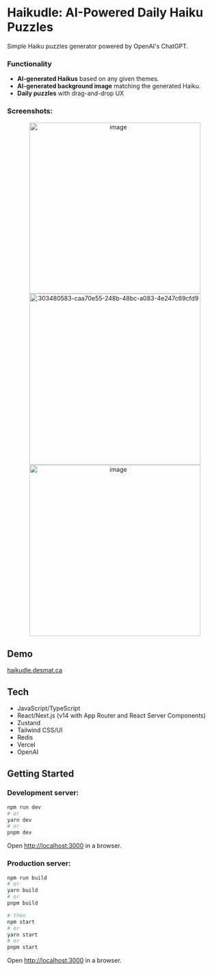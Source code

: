 # Haikudle: AI-Powered Daily Haiku Puzzles

Simple Haiku puzzles generator powered by OpenAI's ChatGPT.

### Functionality

- **AI-generated Haikus** based on any given themes.
- **AI-generated background image** matching the generated Haiku.
- **Daily puzzles** with drag-and-drop UX

### Screenshots:
<p align="center">
  <img height="400" alt="image" src="https://github.com/desmat/haiku/assets/3298837/d3063391-bc90-47e7-b034-d7fc2814c271">
  <img height="400" alt="303480583-caa70e55-248b-48bc-a083-4e247c69cfd9" src="https://github.com/desmat/haiku/assets/3298837/c364d8e1-fef5-4505-978f-09f15afe9123">
  <img height="400" alt="image" src="https://github.com/desmat/haiku/assets/3298837/6bc7ba2b-8552-42da-ac61-98a3d38e9b19">
</p>

## Demo

[haikudle.desmat.ca](https://haikudle.desmat.ca)


## Tech

- JavaScript/TypeScript
- React/Next.js (v14 with App Router and React Server Components)
- Zustand
- Tailwind CSS/UI
- Redis
- Vercel
- OpenAI


## Getting Started

### Development server:

```bash
npm run dev
# or
yarn dev
# or
pnpm dev
```

Open [http://localhost:3000](http://localhost:3000) in a browser.


### Production server:

```bash
npm run build
# or
yarn build
# or
pnpm build

# then 
npm start
# or
yarn start
# or
pnpm start
```

Open [http://localhost:3000](http://localhost:3000) in a browser.
